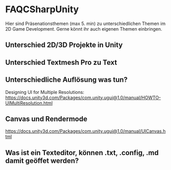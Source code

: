 # FAQCSharpUnity

Hier sind Präsenationsthemen (max 5. min) zu unterschiedlichen Themen im 2D Game Development. Gerne könnt ihr auch eigenen Themen einbringen. 

## Unterschied 2D/3D Projekte in Unity
## Unterschied Textmesh Pro zu Text
## Unterschiedliche Auflösung was tun?
Designing UI for Multiple Resolutions: https://docs.unity3d.com/Packages/com.unity.ugui@1.0/manual/HOWTO-UIMultiResolution.html
## Canvas und Rendermode
https://docs.unity3d.com/Packages/com.unity.ugui@1.0/manual/UICanvas.html
## Was ist ein Texteditor, können .txt, .config, .md damit geöffet werden?
